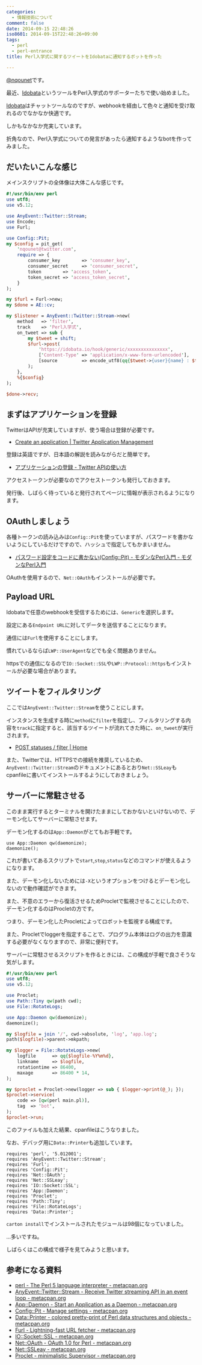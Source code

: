 ```yaml
---
categories:
  - 情報技術について
comment: false
date: 2014-09-15 22:48:26
iso8601: 2014-09-15T22:48:26+09:00
tags:
  - perl
  - perl-entrance
title: Perl入学式に関するツイートをIdobataに通知するボットを作った

---
```


<p><a href="https://twitter.com/nqounet">@nqounet</a>です。</p>

<p>最近、<a href="https://idobata.io/">Idobata</a>というツールをPerl入学式のサポーターたちで使い始めました。</p>

<p><a href="https://idobata.io/">Idobata</a>はチャットツールなのですが、webhookを経由して色々と通知を受け取れるのでなかなか快適です。</p>

<p>しかもなかなか充実しています。</p>

<p>折角なので、Perl入学式についての発言があったら通知するようなbotを作ってみました。</p>



<h2>だいたいこんな感じ</h2>

<p>メインスクリプトの全体像は大体こんな感じです。</p>

```perl
#!/usr/bin/env perl
use utf8;
use v5.12;

use AnyEvent::Twitter::Stream;
use Encode;
use Furl;

use Config::Pit;
my $config = pit_get(
    'nqounet@twitter.com',
    require => {
        consumer_key        => 'consumer_key',
        consumer_secret     => 'consumer_secret',
        token        => 'access_token',
        token_secret => 'access_token_secret',
    }
);

my $furl = Furl->new;
my $done = AE::cv;

my $listener = AnyEvent::Twitter::Stream->new(
    method   => 'filter',
    track    => 'Perl入学式',
    on_tweet => sub {
        my $tweet = shift;
        $furl->post(
            'https://idobata.io/hook/generic/xxxxxxxxxxxxxxx',
            ['Content-Type' => 'application/x-www-form-urlencoded'],
            [source         => encode_utf8(qq{$tweet->{user}{name} : $tweet->{text}})]
        );
    },
    %{$config}
);

$done->recv;
```

<h2>まずはアプリケーションを登録</h2>

<p>TwitterはAPIが充実していますが、使う場合は登録が必要です。</p>

<ul>
<li><a href="https://apps.twitter.com/app/new">Create an application | Twitter Application Management</a></li>
</ul>

<p>登録は英語ですが、日本語の解説を読みながらだと簡単です。</p>

<ul>
<li><a href="http://syncer.jp/twitter-api-create-application">アプリケーションの登録 - Twitter APIの使い方</a></li>
</ul>

<p>アクセストークンが必要なのでアクセストークンも発行しておきます。</p>

<p>発行後、しばらく待っていると発行されてページに情報が表示されるようになります。</p>

<h2>OAuthしましょう</h2>

<p>各種トークンの読み込みは<code>Config::Pit</code>を使っていますが、パスワードを書かないようにしているだけですので、ハッシュで指定してもかまいません。</p>

<ul>
<li><a href="http://perl-users.jp/modules/config_pit.html">パスワード設定をコードに書かない(Config::Pit) - モダンなPerl入門 - モダンなPerl入門</a></li>
</ul>

<p>OAuthを使用するので、<code>Net::OAuth</code>もインストールが必要です。</p>

<h2>Payload URL</h2>

<p>Idobataで任意のwebhookを受信するためには、<code>Generic</code>を選択します。</p>

<p>設定にある<code>Endpoint URL</code>に対してデータを送信することになります。</p>

<p>通信には<code>Furl</code>を使用することにします。</p>

<p>慣れているならば<code>LWP::UserAgent</code>などでも全く問題ありません。</p>

<p>httpsでの通信になるので<code>IO::Socket::SSL</code>や<code>LWP::Protocol::https</code>もインストールが必要な場合があります。</p>

<h2>ツイートをフィルタリング</h2>

<p>ここでは<code>AnyEvent::Twitter::Stream</code>を使うことにします。</p>

<p>インスタンスを生成する時に<code>method</code>に<code>filter</code>を指定し、フィルタリングする内容を<code>track</code>に指定すると、該当するツイートが流れてきた時に、<code>on_tweet</code>が実行されます。</p>

<ul>
<li><a href="https://dev.twitter.com/streaming/reference/post/statuses/filter">POST statuses / filter | Home</a></li>
</ul>

<p>また、Twitterでは、HTTPSでの接続を推奨しているため、<code>AnyEvent::Twitter::Stream</code>のドキュメントにあるとおり<code>Net::SSLeay</code>もcpanfileに書いてインストールするようにしておきましょう。</p>

<h2>サーバーに常駐させる</h2>

<p>このまま実行するとターミナルを開けたままにしておかないといけないので、デーモン化してサーバーに常駐させます。</p>

<p>デーモン化するのは<code>App::Daemon</code>がとてもお手軽です。</p>

```
use App::Daemon qw(daemonize);
daemonize();
```

<p>これが書いてあるスクリプトで<code>start</code>,<code>stop</code>,<code>status</code>などのコマンドが使えるようになります。</p>

<p>また、デーモン化しないためには<code>-X</code>というオプションをつけるとデーモン化しないので動作確認ができます。</p>

<p>また、不意のエラーから復活させるためProcletで監視させることにしたので、デーモン化するのはProcletの方です。</p>

<p>つまり、デーモン化したProcletによってロボットを監視する構成です。</p>

<p>また、Procletでloggerを指定することで、プログラム本体はログの出力を意識する必要がなくなりますので、非常に便利です。</p>

<p>サーバーに常駐させるスクリプトを作るときには、この構成が手軽で良さそうな気がします。</p>

```perl
#!/usr/bin/env perl
use utf8;
use v5.12;

use Proclet;
use Path::Tiny qw(path cwd);
use File::RotateLogs;

use App::Daemon qw(daemonize);
daemonize();

my $logfile = join '/', cwd->absolute, 'log', 'app.log';
path($logfile)->parent->mkpath;

my $logger = File::RotateLogs->new(
    logfile      => qq{$logfile-%Y%m%d},
    linkname     => $logfile,
    rotationtime => 86400,
    maxage       => 86400 * 14,
);

my $proclet = Proclet->new(logger => sub { $logger->print(@_); });
$proclet->service(
    code => [qw(perl main.pl)],
    tag  => 'bot',
);
$proclet->run;
```

<p>このファイルも加えた結果、cpanfileはこうなりました。</p>

<p>なお、デバッグ用に<code>Data::Printer</code>も追加しています。</p>

```
requires 'perl', '5.012001';
requires 'AnyEvent::Twitter::Stream';
requires 'Furl';
requires 'Config::Pit';
requires 'Net::OAuth';
requires 'Net::SSLeay';
requires 'IO::Socket::SSL';
requires 'App::Daemon';
requires 'Proclet';
requires 'Path::Tiny';
requires 'File::RotateLogs';
requires 'Data::Printer';
```

<p><code>carton install</code>でインストールされたモジュールは98個になっていました。</p>

<p>…多いですね。</p>

<p>しばらくはこの構成で様子を見てみようと思います。</p>

<h2>参考になる資料</h2>

<ul>
<li><a href="https://metacpan.org/pod/perl">perl - The Perl 5 language interpreter - metacpan.org</a></li>
<li><a href="https://metacpan.org/pod/AnyEvent::Twitter::Stream">AnyEvent::Twitter::Stream - Receive Twitter streaming API in an event loop - metacpan.org</a></li>
<li><a href="https://metacpan.org/pod/App::Daemon">App::Daemon - Start an Application as a Daemon - metacpan.org</a></li>
<li><a href="https://metacpan.org/pod/Config::Pit">Config::Pit - Manage settings - metacpan.org</a></li>
<li><a href="https://metacpan.org/pod/Data::Printer">Data::Printer - colored pretty-print of Perl data structures and objects - metacpan.org</a></li>
<li><a href="https://metacpan.org/pod/Furl">Furl - Lightning-fast URL fetcher - metacpan.org</a></li>
<li><a href="https://metacpan.org/pod/IO%3A%3ASocket%3A%3ASSL">IO::Socket::SSL - metacpan.org</a></li>
<li><a href="https://metacpan.org/pod/Net::OAuth">Net::OAuth - OAuth 1.0 for Perl - metacpan.org</a></li>
<li><a href="https://metacpan.org/pod/Net::SSLeay">Net::SSLeay - metacpan.org</a></li>
<li><a href="https://metacpan.org/pod/Proclet">Proclet - minimalistic Supervisor - metacpan.org</a></li>
</ul>
    	